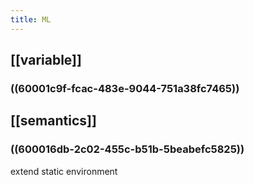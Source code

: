 ```yaml
---
title: ML
---
```


## [[variable]]
### ((60001c9f-fcac-483e-9044-751a38fc7465))
## [[semantics]]
### ((600016db-2c02-455c-b51b-5beabefc5825))
extend static environment
###
